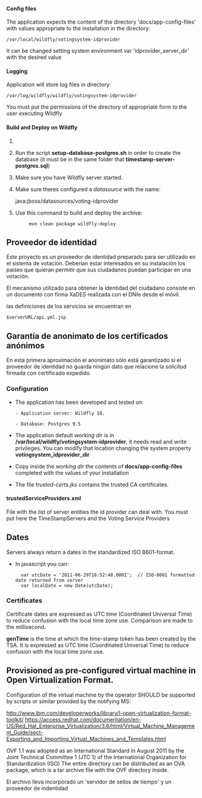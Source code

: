 #### Config files

The application expects the content of the directory 'docs/app-config-files' with values appropriate to the 
installation in the directory:

    /var/local/wildfly/votingsystem-idprovider

It can be changed setting system environment var 'idprovider_server_dir' with the desired value


#### Logging

Application will store log files in directory:
    
    /var/log/wildfly/wildfly/votingsystem-idprovider
    
You must put the permissions of the directory of appropriate form to the user executing Wildfly




#### Build and Deploy on Wildfly
1. 
2. Run the script **setup-database-postgres.sh** in order to create the database (it must be in the same folder that **timestamp-server-postgres.sql**)
3. Make sure you have  Wildfly server started.
4. Make sure theres configured a _datasource_ with the name:
    
    
    java:jboss/datasources/voting-idprovider
        
5. Use this command to build and deploy the archive:

            mvn clean package wildfly:deploy

## Proveedor de identidad

Este proyecto es un proveedor de identidad preparado para ser utilizado en el sistema de votación.
Deberían estar interesados en su instalación los paises que quieran permitir
que sus ciudadanos puedan participar en una votación.

El mecanismo utilizado para obtener la identidad del ciudadano consiste en un documento
con firma XaDES realizada con el DNIe desde el móvil. 

las definiciones de los servicios se encuentran en 
    
    $serverURL/api.yml.jsp


## Garantía de anonimato de los certificados anónimos
En esta primera aproximación el anonimato sólo está garantizado si el proveedor de identidad no guarda ningún dato que
relacione la solicitud firmada con certificado expedido.

### Configuration
 - The application has been developed and tested on:
        
       - Application server: Wildfly 10.
        
       - Database: Postgres 9.5
       
 - The application default _working dir_ is in **/var/local/wildfly/votingsystem-idprovider**,
it needs read and write privileges. You can modify that location changing the system property **votingsystem_idprovider_dir**
 - Copy inside the _working dir_ the contents of **docs/app-config-files** completed with the values of your installation   
 - The file _trusted-certs.jks_ contains the trusted CA certificates.
    
 
#### trustedServiceProviders.xml
 
File with the list of server entities the id provider can deal with. You must
put here the TimeStampServers and the Voting Service Providers 
    
## Dates
Servers always return a dates in the standardized ISO 8601-format.

- In javascript you can:

        var utcDate = '2011-06-29T16:52:48.000Z';  // ISO-8601 formatted date returned from server
        var localDate = new Date(utcDate);

### Certificates
Certificate dates are expressed as UTC time (Coordinated Universal Time) 
to reduce confusion with the local time zone use. Comparison are made to the millisecond.

**genTime** is the time at which the time-stamp token has been created by
the TSA.  It is expressed as UTC time (Coordinated Universal Time) to
reduce confusion with the local time zone use. 


## Provisioned as pre-configured virtual machine in Open Virtualization Format. 

Configuration of the virtual machine by the operator SHOULD be supported by scripts or similar provided by the notifying MS:
  
  http://www.ibm.com/developerworks/library/l-open-virtualization-format-toolkit/
  https://access.redhat.com/documentation/en-US/Red_Hat_Enterprise_Virtualization/3.6/html/Virtual_Machine_Management_Guide/sect-Exporting_and_Importing_Virtual_Machines_and_Templates.html
  
  
  OVF 1.1 was adopted as an International Standard in August 2011 by the Joint Technical Committee 1 (JTC 1) of the International Organization for Standardization (ISO)
  The entire directory can be distributed as an OVA package, which is a tar archive file with the OVF directory inside.

El archivo lleva incorporado un 'servidor de sellos de tiempo' y un proveedor de indentidad



